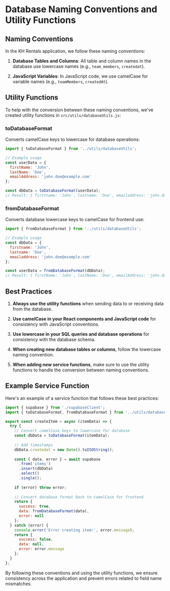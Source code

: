 # Database Naming Conventions and Utility Functions

## Naming Conventions

In the KH Rentals application, we follow these naming conventions:

1. **Database Tables and Columns**: All table and column names in the database use lowercase names (e.g., `team_members`, `createdat`).

2. **JavaScript Variables**: In JavaScript code, we use camelCase for variable names (e.g., `teamMembers`, `createdAt`).

## Utility Functions

To help with the conversion between these naming conventions, we've created utility functions in `src/utils/databaseUtils.js`:

### toDatabaseFormat

Converts camelCase keys to lowercase for database operations:

```javascript
import { toDatabaseFormat } from '../utils/databaseUtils';

// Example usage
const userData = {
  firstName: 'John',
  lastName: 'Doe',
  emailAddress: 'john.doe@example.com'
};

const dbData = toDatabaseFormat(userData);
// Result: { firstname: 'John', lastname: 'Doe', emailaddress: 'john.doe@example.com' }
```

### fromDatabaseFormat

Converts database lowercase keys to camelCase for frontend use:

```javascript
import { fromDatabaseFormat } from '../utils/databaseUtils';

// Example usage
const dbData = {
  firstname: 'John',
  lastname: 'Doe',
  emailaddress: 'john.doe@example.com'
};

const userData = fromDatabaseFormat(dbData);
// Result: { firstName: 'John', lastName: 'Doe', emailAddress: 'john.doe@example.com' }
```

## Best Practices

1. **Always use the utility functions** when sending data to or receiving data from the database.

2. **Use camelCase in your React components and JavaScript code** for consistency with JavaScript conventions.

3. **Use lowercase in your SQL queries and database operations** for consistency with the database schema.

4. **When creating new database tables or columns**, follow the lowercase naming convention.

5. **When adding new service functions**, make sure to use the utility functions to handle the conversion between naming conventions.

## Example Service Function

Here's an example of a service function that follows these best practices:

```javascript
import { supabase } from './supabaseClient';
import { toDatabaseFormat, fromDatabaseFormat } from '../utils/databaseUtils';

export const createItem = async (itemData) => {
  try {
    // Convert camelCase keys to lowercase for database
    const dbData = toDatabaseFormat(itemData);
    
    // Add timestamps
    dbData.createdat = new Date().toISOString();
    
    const { data, error } = await supabase
      .from('items')
      .insert(dbData)
      .select()
      .single();
    
    if (error) throw error;
    
    // Convert database format back to camelCase for frontend
    return {
      success: true,
      data: fromDatabaseFormat(data),
      error: null
    };
  } catch (error) {
    console.error('Error creating item:', error.message);
    return {
      success: false,
      data: null,
      error: error.message
    };
  }
};
```

By following these conventions and using the utility functions, we ensure consistency across the application and prevent errors related to field name mismatches. 